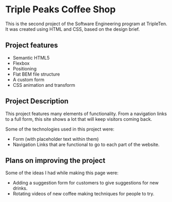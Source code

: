 # Triple Peaks Coffee Shop

This is the second project of the Software Engineering program at TripleTen. It was created using HTML and CSS, based on the design brief.

## Project features

- Semantic HTML5
- Flexbox
- Positioning
- Flat BEM file structure
- A custom form
- CSS animation and transform

## Project Description

This project features many elements of functionality. From a navigation links to a full form, this site shows a lot that will keep visitors
coming back.

Some of the technologies used in this project were:

- Form (with placeholder text within them)
- Navigation Links that are functional to go to each part of the website.

## Plans on improving the project

Some of the ideas I had while making this page were:

- Adding a suggestion form for customers to give suggestions for new drinks.
- Rotating videos of new coffee making techniques for people to try.
